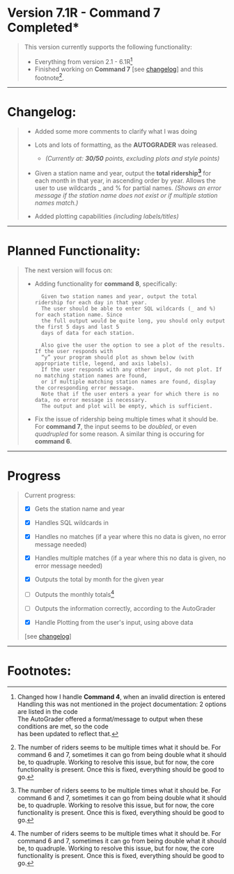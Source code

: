 # Version 7.1R - Command 7 Completed*

> This version currently supports the following functionality:
>
>    - Everything from version 2.1 - 6.1R[^2]  
>    - Finished working on **Command 7** [see [changelog](#changelog)] and this footnote[^3].
>    
>

------
# Changelog:  ##
> 
>    - Added some more comments to clarify what I was doing
>    
>
>    - Lots and lots of formatting, as the **AUTOGRADER** was released.
>       -  *(Currently at: **30/50** points, excluding plots and style points)*
>
>    - Given a station name and year, output the **total ridership[^3]** for each month in that year, in 
>        ascending order by year. Allows the user to use wildcards _ and % for partial names. 
>        *(Shows an error message if the station name does not exist or if multiple station names 
>        match.)*
> 
>    - Added plotting capabilities *(including labels/titles)*
>    

------

# Planned Functionality:

> The next version will focus on:
>
>   - Adding functionality for **command 8**, specifically:  
>      ```
>        Given two station names and year, output the total ridership for each day in that year. 
>        The user should be able to enter SQL wildcards (_ and %) for each station name. Since 
>        the full output would be quite long, you should only output the first 5 days and last 5 
>        days of data for each station. 
>
>        Also give the user the option to see a plot of the results. If the user responds with 
>        “y” your program should plot as shown below (with appropriate title, legend, and axis labels). 
>        If the user responds with any other input, do not plot. If no matching station names are found, 
>        or if multiple matching station names are found, display the corresponding error message. 
>        Note that if the user enters a year for which there is no data, no error message is necessary. 
>        The output and plot will be empty, which is sufficient.
>      ```
>
>   - Fix the issue of ridership being multiple times what it should be.  For **command 7**, the input
>     seems to be *doubled*, or even *quadrupled* for some reason.  A similar thing is occuring for
>     **command 6**.
>     

------

# Progress

> Current progress:
>
> - [x] Gets the station name and year
> - [x] Handles SQL wildcards in
> - [x] Handles no matches (if a year where this no data is given, no error message needed)
> - [x] Handles multiple matches (if a year where this no data is given, no error message needed)
> - [x] Outputs the total by month for the given year
> - [ ] Outputs the monthly totals[^3]
> - [ ] Outputs the information correctly, according to the AutoGrader
> 
> - [x] Handle Plotting from the user's input, using above data
>
> [see [changelog](#changelog)]

------

# Footnotes: 
> [^1]: This is not *explicitly* mentioned in the project document's description of **Command 6**.  
>       The sample output **DOES NOT** contain ADA information, so it will not be included.  
>       *(Autograder output confirms this is not needed)*
> 
> [^2]: Changed how I handle **Command 4**, when an invalid direction is entered  
>       Handling this was not mentioned in the project documentation: 2 options are listed in the code  
>       The AutoGrader offered a format/message to output when these conditions are met, so the code  
>       has been updated to reflect that.
>
> [^3]: The number of riders seems to be multiple times what it should be.  For command 6 and 7,
>       sometimes it can go from being double what it should be, to quadruple.  Working to resolve this
>       issue, but for now, the core functionality is present.  Once this is fixed, everything should
>       be good to go.